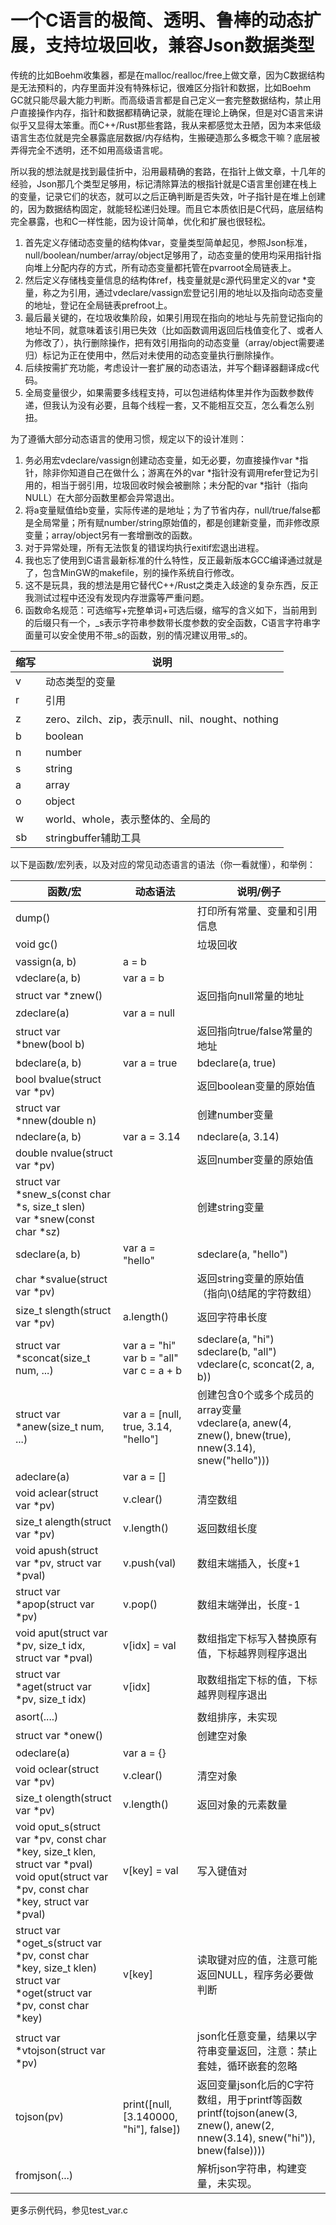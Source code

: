 # 一个C语言的极简、透明、鲁棒的动态扩展，支持垃圾回收，兼容Json数据类型

传统的比如Boehm收集器，都是在malloc/realloc/free上做文章，因为C数据结构是无法预料的，内存里面并没有特殊标记，很难区分指针和数据，比如Boehm GC就只能尽最大能力判断。而高级语言都是自己定义一套完整数据结构，禁止用户直接操作内存，指针和数据都精确记录，就能在理论上确保，但是对C语言来讲似乎又显得太笨重。而C++/Rust那些套路，我从来都感觉太丑陋，因为本来低级语言生态位就是完全暴露底层数据/内存结构，生搬硬造那么多概念干嘛？底层被弄得完全不透明，还不如用高级语言呢。

所以我的想法就是找到最佳折中，沿用最精确的套路，在指针上做文章，十几年的经验，Json那几个类型足够用，标记清除算法的根指针就是C语言里创建在栈上的变量，记录它们的状态，就可以之后正确判断是否失效，叶子指针是在堆上创建的，因为数据结构固定，就能轻松递归处理。而且它本质依旧是C代码，底层结构完全暴露，也和C一样性能，因为设计简单，优化和扩展也很轻松。

1. 首先定义存储动态变量的结构体var，变量类型简单起见，参照Json标准，null/boolean/number/array/object足够用了，动态变量的使用均采用指针指向堆上分配内存的方式，所有动态变量都托管在pvarroot全局链表上。
2. 然后定义存储栈变量信息的结构体ref，栈变量就是c源代码里定义的var *变量，称之为引用，通过vdeclare/vassign宏登记引用的地址以及指向动态变量的地址，登记在全局链表prefroot上。
3. 最后最关键的，在垃圾收集阶段，如果引用现在指向的地址与先前登记指向的地址不同，就意味着该引用已失效（比如函数调用返回后栈值变化了、或者人为修改了），执行删除操作，把有效引用指向的动态变量（array/object需要递归）标记为正在使用中，然后对未使用的动态变量执行删除操作。
4. 后续按需扩充功能，考虑设计一套扩展的动态语法，并写个翻译器翻译成c代码。
5. 全局变量很少，如果需要多线程支持，可以包进结构体里并作为函数参数传递，但我认为没有必要，且每个线程一套，又不能相互交互，怎么看怎么别扭。

为了遵循大部分动态语言的使用习惯，规定以下的设计准则：

1. 务必用宏vdeclare/vassign创建动态变量，如无必要，勿直接操作var *指针，除非你知道自己在做什么；游离在外的var *指针没有调用refer登记为引用的，相当于弱引用，垃圾回收时候会被删除；未分配的var *指针（指向NULL）在大部分函数里都会异常退出。
2. 将a变量赋值给b变量，实际传递的是地址；为了节省内存，null/true/false都是全局常量；所有赋number/string原始值的，都是创建新变量，而非修改原变量；array/object另有一套增删改的函数。
3. 对于异常处理，所有无法恢复的错误均执行exitif宏退出进程。
4. 我也忘了使用到C语言最新标准的什么特性，反正最新版本GCC编译通过就是了，包含MinGW的makefile，别的操作系统自行修改。
5. 这不是玩具，我的想法是用它替代C++/Rust之类走入歧途的复杂东西，反正我测试过程中还没有发现内存泄露等严重问题。
6. 函数命名规范：可选缩写+完整单词+可选后缀，缩写的含义如下，当前用到的后缀只有一个，_s表示字符串参数带长度参数的安全函数，C语言字符串字面量可以安全使用不带_s的函数，别的情况建议用带_s的。

|缩写|说明|
|-|-|
|v|动态类型的变量|
|r|引用|
|z|zero、zilch、zip，表示null、nil、nought、nothing|
|b|boolean|
|n|number|
|s|string|
|a|array|
|o|object|
|w|world、whole，表示整体的、全局的|
|sb|stringbuffer辅助工具|

以下是函数/宏列表，以及对应的常见动态语言的语法（你一看就懂），和举例：

|函数/宏|动态语法|说明/例子|
|-|-|-|
|dump()||打印所有常量、变量和引用信息|
|void gc()||垃圾回收|
|vassign(a, b)|a = b||
|vdeclare(a, b)|var a = b||
|struct var *znew()||返回指向null常量的地址|
|zdeclare(a)|var a = null||
|struct var *bnew(bool b)||返回指向true/false常量的地址|
|bdeclare(a, b)|var a = true|bdeclare(a, true)|
|bool bvalue(struct var *pv)||返回boolean变量的原始值|
|struct var *nnew(double n)||创建number变量|
|ndeclare(a, b)|var a = 3.14|ndeclare(a, 3.14)|
|double nvalue(struct var *pv)||返回number变量的原始值|
|struct var *snew_s(const char *s, size_t slen)<br>var *snew(const char *sz)||创建string变量|
|sdeclare(a, b)|var a = "hello"|sdeclare(a, "hello")|
|char *svalue(struct var *pv)||返回string变量的原始值（指向\0结尾的字符数组）|
|size_t slength(struct var *pv)|a.length()|返回字符串长度|
|struct var *sconcat(size_t num, ...)|var a = "hi"<br>var b = "all"<br>var c = a + b|sdeclare(a, "hi")<br>sdeclare(b, "all")<br>vdeclare(c, sconcat(2, a, b))|
|struct var *anew(size_t num, ...)|var a = [null, true, 3.14, "hello"]|创建包含0个或多个成员的array变量<br>vdeclare(a, anew(4, znew(), bnew(true), nnew(3.14), snew("hello")))|
|adeclare(a)|var a = []||
|void aclear(struct var *pv)|v.clear()|清空数组|
|size_t alength(struct var *pv)|v.length()|返回数组长度|
|void apush(struct var *pv, struct var *pval)|v.push(val)|数组末端插入，长度+1|
|struct var *apop(struct var *pv)|v.pop()|数组末端弹出，长度-1|
|void aput(struct var *pv, size_t idx, struct var *pval)|v[idx] = val|数组指定下标写入替换原有值，下标越界则程序退出|
|struct var *aget(struct var *pv, size_t idx)|v[idx]|取数组指定下标的值，下标越界则程序退出|
|asort(....)||数组排序，未实现|
|struct var *onew()||创建空对象|
|odeclare(a)|var a = {}||
|void oclear(struct var *pv)|v.clear()|清空对象|
|size_t olength(struct var *pv)|v.length()|返回对象的元素数量|
|void oput_s(struct var *pv, const char *key, size_t klen, struct var *pval)<br>void oput(struct var *pv, const char *key, struct var *pval)|v[key] = val|写入键值对|
|struct var *oget_s(struct var *pv, const char *key, size_t klen)<br>struct var *oget(struct var *pv, const char *key)|v[key]|读取键对应的值，注意可能返回NULL，程序务必要做判断|
|struct var *vtojson(struct var *pv)||json化任意变量，结果以字符串变量返回，注意：禁止套娃，循环嵌套的忽略|
|tojson(pv)|print([null, [3.140000, "hi"], false])|返回变量json化后的C字符数组，用于printf等函数<br>printf(tojson(anew(3, znew(), anew(2, nnew(3.14), snew("hi")), bnew(false))))|
|fromjson(...)||解析json字符串，构建变量，未实现。|

更多示例代码，参见test_var.c




